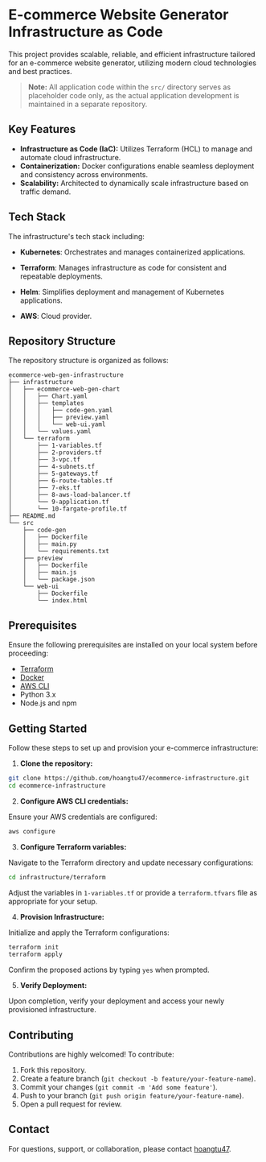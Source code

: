 # E-commerce Website Generator Infrastructure as Code

This project provides scalable, reliable, and efficient infrastructure tailored for an e-commerce website generator, utilizing modern cloud technologies and best practices.

> **Note:** All application code within the `src/` directory serves as placeholder code only, as the actual application development is maintained in a separate repository.

## Key Features

- **Infrastructure as Code (IaC):** Utilizes Terraform (HCL) to manage and automate cloud infrastructure.
- **Containerization:** Docker configurations enable seamless deployment and consistency across environments.
- **Scalability:** Architected to dynamically scale infrastructure based on traffic demand.

## Tech Stack

The infrastructure's tech stack including:

- **Kubernetes**: Orchestrates and manages containerized applications.

- **Terraform**: Manages infrastructure as code for consistent and repeatable deployments.

- **Helm**: Simplifies deployment and management of Kubernetes applications.

- **AWS**: Cloud provider.

## Repository Structure

The repository structure is organized as follows:

```
ecommerce-web-gen-infrastructure
├── infrastructure
│   ├── ecommerce-web-gen-chart
│   │   ├── Chart.yaml
│   │   ├── templates
│   │   │   ├── code-gen.yaml
│   │   │   ├── preview.yaml
│   │   │   └── web-ui.yaml
│   │   └── values.yaml
│   └── terraform
│       ├── 1-variables.tf
│       ├── 2-providers.tf
│       ├── 3-vpc.tf
│       ├── 4-subnets.tf
│       ├── 5-gateways.tf
│       ├── 6-route-tables.tf
│       ├── 7-eks.tf
│       ├── 8-aws-load-balancer.tf
│       └── 9-application.tf
│       └── 10-fargate-profile.tf
├── README.md
└── src
    ├── code-gen
    │   ├── Dockerfile
    │   ├── main.py
    │   └── requirements.txt
    ├── preview
    │   ├── Dockerfile
    │   ├── main.js
    │   └── package.json
    └── web-ui
        ├── Dockerfile
        └── index.html
```

## Prerequisites

Ensure the following prerequisites are installed on your local system before proceeding:

- [Terraform](https://www.terraform.io/downloads.html)
- [Docker](https://www.docker.com/get-started)
- [AWS CLI](https://aws.amazon.com/cli/)
- Python 3.x
- Node.js and npm

## Getting Started

Follow these steps to set up and provision your e-commerce infrastructure:

1. **Clone the repository:**

```bash
git clone https://github.com/hoangtu47/ecommerce-infrastructure.git
cd ecommerce-infrastructure
```

2. **Configure AWS CLI credentials:**

Ensure your AWS credentials are configured:

```bash
aws configure
```

3. **Configure Terraform variables:**

Navigate to the Terraform directory and update necessary configurations:

```bash
cd infrastructure/terraform
```

Adjust the variables in `1-variables.tf` or provide a `terraform.tfvars` file as appropriate for your setup.

4. **Provision Infrastructure:**

Initialize and apply the Terraform configurations:

```bash
terraform init
terraform apply
```

Confirm the proposed actions by typing `yes` when prompted.

5. **Verify Deployment:**

Upon completion, verify your deployment and access your newly provisioned infrastructure.

## Contributing

Contributions are highly welcomed! To contribute:

1. Fork this repository.
2. Create a feature branch (`git checkout -b feature/your-feature-name`).
3. Commit your changes (`git commit -m 'Add some feature'`).
4. Push to your branch (`git push origin feature/your-feature-name`).
5. Open a pull request for review.

## Contact

For questions, support, or collaboration, please contact [hoangtu47](https://github.com/hoangtu47).
